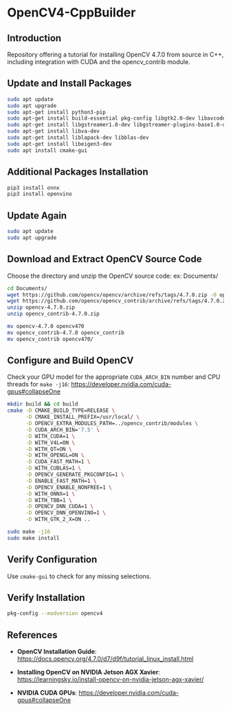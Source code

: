 # OpenCV4-CppBuilder

## Introduction
Repository offering a tutorial for installing OpenCV 4.7.0 from source in C++, including integration with CUDA and the opencv_contrib module.

## Update and Install Packages
```bash
sudo apt update
sudo apt upgrade
sudo apt-get install python3-pip
sudo apt-get install build-essential pkg-config libgtk2.0-dev libavcodec-dev libavformat-dev libjpeg-dev libswscale-dev libtiff5-dev libtbb-dev
sudo apt-get install libgstreamer1.0-dev libgstreamer-plugins-base1.0-dev
sudo apt-get install libva-dev
sudo apt-get install liblapack-dev libblas-dev
sudo apt-get install libeigen3-dev
sudo apt install cmake-gui
```

## Additional Packages Installation
```bash
pip3 install onnx
pip3 install openvino
```
## Update Again
```bash
sudo apt update
sudo apt upgrade
```

## Download and Extract OpenCV Source Code
Choose the directory and unzip the OpenCV source code: ex: Documents/
```bash
cd Documents/
wget https://github.com/opencv/opencv/archive/refs/tags/4.7.0.zip -O opencv-4.7.0.zip
wget https://github.com/opencv/opencv_contrib/archive/refs/tags/4.7.0.zip -O opencv_contrib-4.7.0.zip
unzip opencv-4.7.0.zip
unzip opencv_contrib-4.7.0.zip

mv opencv-4.7.0 opencv470
mv opencv_contrib-4.7.0 opencv_contrib
mv opencv_contrib opencv470/
```

## Configure and Build OpenCV
Check your GPU model for the appropriate ```CUDA_ARCH_BIN``` number and CPU threads for ```make -j16```:
https://developer.nvidia.com/cuda-gpus#collapseOne
```bash
mkdir build && cd build 
cmake -D CMAKE_BUILD_TYPE=RELEASE \
      -D CMAKE_INSTALL_PREFIX=/usr/local/ \
      -D OPENCV_EXTRA_MODULES_PATH=../opencv_contrib/modules \
      -D CUDA_ARCH_BIN='7.5' \
      -D WITH_CUDA=1 \
      -D WITH_V4L=ON \
      -D WITH_QT=ON \
      -D WITH_OPENGL=ON \
      -D CUDA_FAST_MATH=1 \
      -D WITH_CUBLAS=1 \
      -D OPENCV_GENERATE_PKGCONFIG=1 \
      -D ENABLE_FAST_MATH=1 \
      -D OPENCV_ENABLE_NONFREE=1 \
      -D WITH_ONNX=1 \
      -D WITH_TBB=1 \
      -D OPENCV_DNN_CUDA=1 \
      -D OPENCV_DNN_OPENVINO=1 \
      -D WITH_GTK_2_X=ON ..

sudo make -j16
sudo make install
```

## Verify Configuration
Use ```cmake-gui``` to check for any missing selections.

## Verify Installation
```bash
pkg-config --modversion opencv4
```

## References

- **OpenCV Installation Guide**: https://docs.opencv.org/4.7.0/d7/d9f/tutorial_linux_install.html

- **Installing OpenCV on NVIDIA Jetson AGX Xavier**: https://learningsky.io/install-opencv-on-nvidia-jetson-agx-xavier/

- **NVIDIA CUDA GPUs**: https://developer.nvidia.com/cuda-gpus#collapseOne
